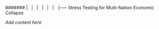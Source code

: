 ####### |   |   |   |   |   |   ├── Stress Testing for Multi-Nation Economic Collapse

*Add content here*